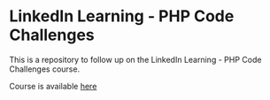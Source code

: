# LinkedIn Learning - PHP Code Challenges

This is a repository to follow up on the LinkedIn Learning - PHP Code Challenges course.

Course is available [here](https://www.linkedin.com/learning/php-code-challenges/)